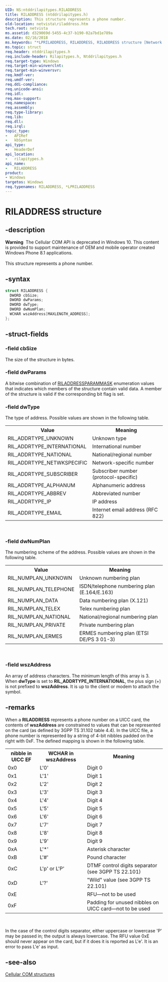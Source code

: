```yaml
---
UID: NS:ntddrilapitypes.RILADDRESS
title: RILADDRESS (ntddrilapitypes.h)
description: This structure represents a phone number.
old-location: netvista\riladdress.htm
tech.root: netvista
ms.assetid: d329069d-5455-4c37-b190-02a7bd1e789a
ms.date: 02/16/2018
ms.keywords: "*LPRILADDRESS, RILADDRESS, RILADDRESS structure [Network Drivers Starting with Windows Vista], netvista.riladdress, rilapitypes/RILADDRESS"
ms.topic: struct
req.header: ntddrilapitypes.h
req.include-header: Rilapitypes.h, Ntddrilapitypes.h
req.target-type: Windows
req.target-min-winverclnt:
req.target-min-winversvr:
req.kmdf-ver:
req.umdf-ver:
req.ddi-compliance:
req.unicode-ansi:
req.idl:
req.max-support:
req.namespace:
req.assembly:
req.type-library:
req.lib:
req.dll:
req.irql:
topic_type:
-	APIRef
-	kbSyntax
api_type:
-	HeaderDef
api_location:
-	rilapitypes.h
api_name:
-	RILADDRESS
product:
- Windows
targetos: Windows
req.typenames: RILADDRESS, *LPRILADDRESS
---
```


# RILADDRESS structure


## -description


<div class="alert"><b>Warning</b>  The Cellular COM API is deprecated in Windows 10. This content is provided to support maintenance of OEM and mobile operator created Windows Phone 8.1 applications.</div><div> </div>This structure represents a phone number.


## -syntax


```cpp
struct RILADDRESS {
  DWORD cbSize;
  DWORD dwParams;
  DWORD dwType;
  DWORD dwNumPlan;
  WCHAR wszAddress[MAXLENGTH_ADDRESS];
};
```


## -struct-fields




### -field cbSize

The size of the structure in bytes.


### -field dwParams

A bitwise combination of <a href="..\rilapitypes\ne-rilapitypes-riladdressparammask.md">RILADDRESSPARAMMASK</a> enumeration values that indicates which members of the structure contain valid data. A member of the structure is valid if the corresponding bit flag is set.


### -field dwType

The type of address. Possible values are shown in the following table.

<table>
<tr>
<th>Value</th>
<th>Meaning</th>
</tr>
<tr>
<td>
RIL_ADDRTYPE_UNKNOWN

</td>
<td>
Unknown type

</td>
</tr>
<tr>
<td>
RIL_ADDRTYPE_INTERNATIONAL

</td>
<td>
International number

</td>
</tr>
<tr>
<td>
RIL_ADDRTYPE_NATIONAL

</td>
<td>
National/regional number

</td>
</tr>
<tr>
<td>
RIL_ADDRTYPE_NETWKSPECIFIC

</td>
<td>
Network-specific number

</td>
</tr>
<tr>
<td>
RIL_ADDRTYPE_SUBSCRIBER

</td>
<td>
Subscriber number (protocol-specific)

</td>
</tr>
<tr>
<td>
RIL_ADDRTYPE_ALPHANUM

</td>
<td>
Alphanumeric address

</td>
</tr>
<tr>
<td>
RIL_ADDRTYPE_ABBREV

</td>
<td>
Abbreviated number

</td>
</tr>
<tr>
<td>
RIL_ADDRTYPE_IP

</td>
<td>
IP address

</td>
</tr>
<tr>
<td>
RIL_ADDRTYPE_EMAIL

</td>
<td>
Internet email address (RFC 822)

</td>
</tr>
</table>
 


### -field dwNumPlan

The numbering scheme of the address. Possible values are shown in the following table.

<table>
<tr>
<th>Value</th>
<th>Meaning</th>
</tr>
<tr>
<td>
RIL_NUMPLAN_UNKNOWN

</td>
<td>
Unknown numbering plan

</td>
</tr>
<tr>
<td>
RIL_NUMPLAN_TELEPHONE

</td>
<td>
ISDN/telephone numbering plan (E.164/E.163)

</td>
</tr>
<tr>
<td>
RIL_NUMPLAN_DATA

</td>
<td>
Data numbering plan (X.121)

</td>
</tr>
<tr>
<td>
RIL_NUMPLAN_TELEX

</td>
<td>
Telex numbering plan

</td>
</tr>
<tr>
<td>
RIL_NUMPLAN_NATIONAL

</td>
<td>
National/regional numbering plan

</td>
</tr>
<tr>
<td>
RIL_NUMPLAN_PRIVATE

</td>
<td>
Private numbering plan

</td>
</tr>
<tr>
<td>
RIL_NUMPLAN_ERMES

</td>
<td>
ERMES numbering plan (ETSI DE/PS 3 01-3)

</td>
</tr>
</table>
 


### -field wszAddress

An array of address characters. The minimum length of this array is 3. When <b>dwType</b> is set to <b>RIL_ADDRTYPE_INTERNATIONAL</b>, the plus sign (+) is not prefixed to <b>wszAddress</b>. It is up to the client or modem to attach the symbol.


## -remarks



When a <b>RILADDRESS</b> represents a phone number on a UICC card, the contents of <b>wszAddress</b> are constrained to values that can be represented on the card (as defined by 3GPP TS 31.102 table 4.4). In the UICC file, a phone number is represented by a string of 4-bit nibbles padded on the right with 0xF. The defined mapping is shown in the following table.

<table>
<tr>
<th>nibble in UICC EF</th>
<th>WCHAR in wszAddress</th>
<th>Meaning</th>
</tr>
<tr>
<td>
0x0

</td>
<td>
L'0'

</td>
<td>
Digit 0

</td>
</tr>
<tr>
<td>
0x1

</td>
<td>
L'1'

</td>
<td>
Digit 1

</td>
</tr>
<tr>
<td>
0x2

</td>
<td>
L'2'

</td>
<td>
Digit 2

</td>
</tr>
<tr>
<td>
0x3

</td>
<td>
L'3'

</td>
<td>
Digit 3

</td>
</tr>
<tr>
<td>
0x4

</td>
<td>
L'4'

</td>
<td>
Digit 4

</td>
</tr>
<tr>
<td>
0x5

</td>
<td>
L'5'

</td>
<td>
Digit 5

</td>
</tr>
<tr>
<td>
0x6

</td>
<td>
L'6'

</td>
<td>
Digit 6

</td>
</tr>
<tr>
<td>
0x7

</td>
<td>
L'7'

</td>
<td>
Digit 7

</td>
</tr>
<tr>
<td>
0x8

</td>
<td>
L'8'

</td>
<td>
Digit 8

</td>
</tr>
<tr>
<td>
0x9

</td>
<td>
L'9'

</td>
<td>
Digit 9

</td>
</tr>
<tr>
<td>
0xA

</td>
<td>
L'*'

</td>
<td>
Asterisk character

</td>
</tr>
<tr>
<td>
0xB

</td>
<td>
L'#'

</td>
<td>
Pound character

</td>
</tr>
<tr>
<td>
0xC

</td>
<td>
L'p' or L'P'

</td>
<td>
DTMF control digits separator (see 3GPP TS 22.101)

</td>
</tr>
<tr>
<td>
0xD

</td>
<td>
L'?'

</td>
<td>
"Wild" value (see 3GPP TS 22.101)

</td>
</tr>
<tr>
<td>
0xE

</td>
<td>


</td>
<td>
RFU—not to be used

</td>
</tr>
<tr>
<td>
0xF

</td>
<td>


</td>
<td>
Padding for unused nibbles on UICC card—not to be used

</td>
</tr>
</table>
 

In the case of the control digits separator, either uppercase or lowercase 'P' may be passed in; the output is always lowercase. The RFU value 0xE should never appear on the card, but if it does it is reported as L'e'. It is an error to pass L'e' as input.




## -see-also

<a href="https://msdn.microsoft.com/library/windows/hardware/dn946511">Cellular COM structures</a>



 

 


